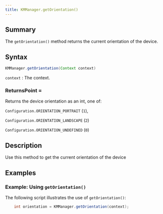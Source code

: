 ```yaml
---
title: KMManager.getOrientation()
---
```


## Summary

The `getOrientation()` method returns the current orientation of the device.

## Syntax

```java
KMManager.getOrientation(Context context)
```

`context`
: The context.

### ReturnsPoint = 
Returns the device orientation as an int, one of: 

`Configuration.ORIENTATION_PORTRAIT` (`1`), 

`Configuration.ORIENTATION_LANDSCAPE` (`2`)

`Configuration.ORIENTATION_UNDEFINED` (`0`)

## Description
Use this method to get the current orientation of the device

## Examples

### Example: Using `getOrientation()`

The following script illustrates the use of `getOrientation()`:
```java
    int orientation = KMManager.getOrientation(context);
```
